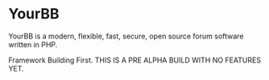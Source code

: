 # YourBB
YourBB is a modern, flexible, fast, secure, open source forum software written in PHP. 

Framework Building First. 
THIS IS A PRE ALPHA BUILD WITH NO FEATURES YET. 
